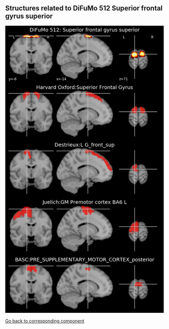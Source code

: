 


## Structures related to DiFuMo 512 Superior frontal gyrus superior

![20](20.jpg "Structures related to DiFuMo 512 Superior frontal gyrus superior")

[Go back to corresponding component](https://parietal-inria.github.io/DiFuMo/512/html/20.html)